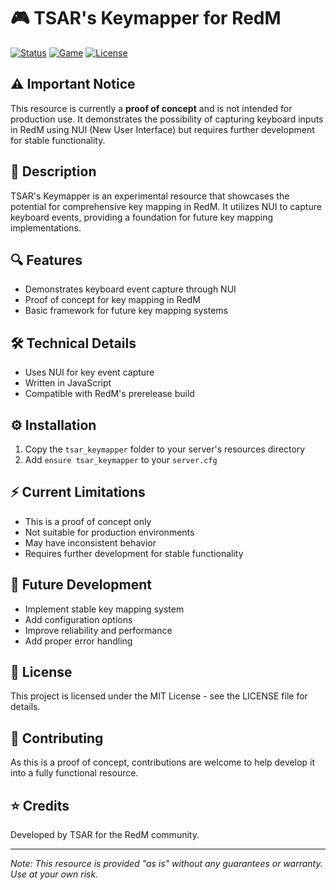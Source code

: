 # 🎮 TSAR's Keymapper for RedM

[![Status](https://img.shields.io/badge/Status-Proof%20of%20Concept-yellow)](https://github.com/your-repo)
[![Game](https://img.shields.io/badge/Game-RedM-red)](https://redm.gg/)
[![License](https://img.shields.io/badge/License-MIT-blue.svg)](https://opensource.org/licenses/MIT)

## ⚠️ Important Notice
This resource is currently a **proof of concept** and is not intended for production use. It demonstrates the possibility of capturing keyboard inputs in RedM using NUI (New User Interface) but requires further development for stable functionality.

## 📝 Description
TSAR's Keymapper is an experimental resource that showcases the potential for comprehensive key mapping in RedM. It utilizes NUI to capture keyboard events, providing a foundation for future key mapping implementations.

## 🔍 Features
- Demonstrates keyboard event capture through NUI
- Proof of concept for key mapping in RedM
- Basic framework for future key mapping systems

## 🛠️ Technical Details
- Uses NUI for key event capture
- Written in JavaScript
- Compatible with RedM's prerelease build

## ⚙️ Installation
1. Copy the `tsar_keymapper` folder to your server's resources directory
2. Add `ensure tsar_keymapper` to your `server.cfg`

## ⚡ Current Limitations
- This is a proof of concept only
- Not suitable for production environments
- May have inconsistent behavior
- Requires further development for stable functionality

## 🔮 Future Development
- Implement stable key mapping system
- Add configuration options
- Improve reliability and performance
- Add proper error handling

## 📜 License
This project is licensed under the MIT License - see the LICENSE file for details.

## 🤝 Contributing
As this is a proof of concept, contributions are welcome to help develop it into a fully functional resource.

## ⭐ Credits
Developed by TSAR for the RedM community.

---
*Note: This resource is provided "as is" without any guarantees or warranty. Use at your own risk.*